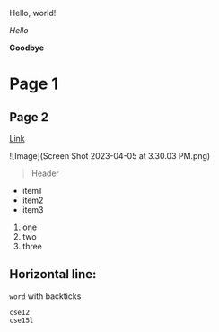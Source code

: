 Hello, world!

*Hello*

**Goodbye**

# Page 1

## Page 2

[Link](http://google.com)

![Image](Screen Shot 2023-04-05 at 3.30.03 PM.png)

> Header
> 
* item1
* item2
* item3

1. one
2. two
3. three

Horizontal line:
---

`word` with backticks

```
cse12
cse15l
```



